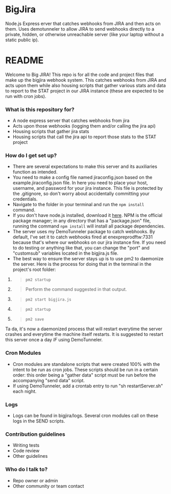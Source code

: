 # BigJira
Node.js Express erver that catches webhooks from JIRA and then acts on them. Uses demotunneler to allow JIRA to send webhooks directly to a private, hidden, or otherwise unreachable server (like your laptop without a static public ip).


# README #

Welcome to Big JIRA! This repo is for all the code and project files that make up the bigjira webhook system. This catches webhooks from JIRA and acts upon them while also housing scripts that gather various stats and data to report to the STAT project in our JIRA instance (these are expected to be run with cron jobs).

### What is this repository for? ###

* A node express server that catches webhooks from jira
* Acts upon those webhooks (logging them and/or calling the jira api)
* Housing scripts that gather jira stats
* Housing scripts that call the jira api to report those stats to the STAT project

### How do I get set up? ###

* There are several expectations to make this server and its auxiliaries function as intended. 
* You need to make a config file named jiraconfig.json based on the example.jiraconfig.json file. In here you need to place your host, username, and password for your jira instance. This file is protected by the .gitignore, so don't worry about accidentally committing your credentials.
* Navigate to the folder in your terminal and run the `npm install` command.
* If you don't have node.js installed, download it [here](https://nodejs.org/en/download/). NPM is the official package manager; in any directory that has a "package.json" file, running the command `npm install` will install all package dependencies.
* The server uses my DemoTunneler package to catch webhooks. By default, I've set it to catch webhooks fired at enexpreprodftw:7331 because that's where our webhooks on our jira instance fire. If you need to do testing or anything like that, you can change the "port" and "customsub" variables located in the bigjira.js file.
* The best way to ensure the server stays up is to use pm2 to daemonize the server. Here is the process for doing that in the terminal in the project's root folder:

1. > `pm2 startup`

2. > Perform the command suggested in that output.

3. > `pm2 start bigjira.js`

4. > `pm2 startup`

5. > `pm2 save`

Ta da, it's now a daemonized process that will restart everytime the server crashes and everytime the machine itself restarts. It is suggested to restart this server once a day _IF_ using DemoTunneler.

### Cron Modules

* Cron modules are standalone scripts that were created 100% with the intent to be run as cron jobs. These scripts should be run in a certain order: this order being a "gather data" script must be run before the accompanying "send data" script.
* If using DemoTunneler, add a crontab entry to run "sh restartServer.sh" each night.

### Logs

* Logs can be found in bigjira/logs. Several cron modules call on these logs in the SEND scripts.

### Contribution guidelines ###

* Writing tests
* Code review
* Other guidelines

### Who do I talk to? ###

* Repo owner or admin
* Other community or team contact
